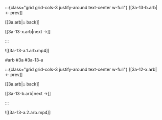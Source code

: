 :::{class="grid grid-cols-3 justify-around text-center w-full"}
[[3a-13-b.arb|← prev]]

[[3a.arb|⌂ back]]

[[3a-13-x.arb|next →]]

:::

![[3a-13-a.1.arb.mp4]]

#arb #3a #3a-13-a

:::{class="grid grid-cols-3 justify-around text-center w-full"}
[[3a-12-x.arb|← prev]]

[[3a.arb|⌂ back]]

[[3a-13-b.arb|next →]]

:::

![[3a-13-a.2.arb.mp4]]


